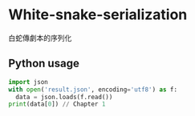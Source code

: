 # White-snake-serialization

白蛇傳劇本的序列化

## Python usage

```python
import json
with open('result.json', encoding='utf8') as f:
  data = json.loads(f.read())
print(data[0]) // Chapter 1
```
